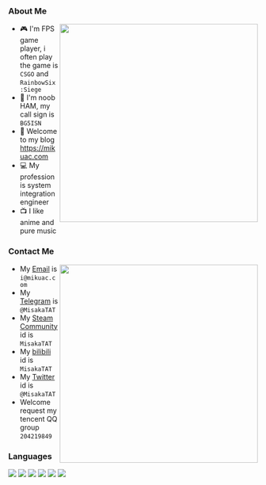 ### About Me

<a href="https://github.com/MisakaTAT">
  <img align="right" src="https://github-readme-stats.vercel.app/api?username=MisakaTAT&show_icons=true" width="400px" />
</a>

- 🎮 I'm FPS game player, i often play the game is `CSGO` and `RainbowSix:Siege`
- 📡 I'm noob HAM, my call sign is `BG5ISN`
- 📎 Welcome to my blog https://mikuac.com
- 💻 My profession is system integration engineer
- 📺 I like anime and pure music


### Contact Me

<a href="https://github.com/MisakaTAT">
  <img align="right" src="https://github-readme-stats.vercel.app/api/top-langs/?username=MisakaTAT&layout=compact" width="400px" />
</a>

- My [Email](mailto:i@mikuac.com) is `i@mikuac.com`
- My [Telegram](https://t.me/MisakaTAT) is `@MisakaTAT`
- My [Steam Community](https://steamcommunity.com/id/MisakaTAT) id is `MisakaTAT`
- My [bilibili](https://space.bilibili.com/50658990) id is `MisakaTAT`
- My [Twitter](https://twitter.com/MisakaTat) id is `@MisakaTAT`
- Welcome request my tencent QQ group `204219849`

### Languages
![](https://img.shields.io/badge/-Golang-7ed5ea?style=flat-square&logo=Go&labelColor=04abd7&logoColor=white)
![](https://img.shields.io/badge/-Java-9c0200?style=flat-square&logo=Java&labelColor=red&logoColor=white)
![](https://img.shields.io/badge/-Python-1D415E?style=flat-square&logo=Python&labelColor=3772A2&logoColor=FFDA4C)
![](https://img.shields.io/badge/HTML5-ff7f5c?style=flat-square&logo=html5&labelColor=E34F26&logoColor=white)
![](https://img.shields.io/badge/-JavaScript-e5cd0c?style=flat-square&logo=JavaScript&labelColor=f7df1e&logoColor=white)
![](https://img.shields.io/badge/-CSS3-17344a?style=flat-square&logo=CSS3&labelColor=1471b6&logoColor=white)
